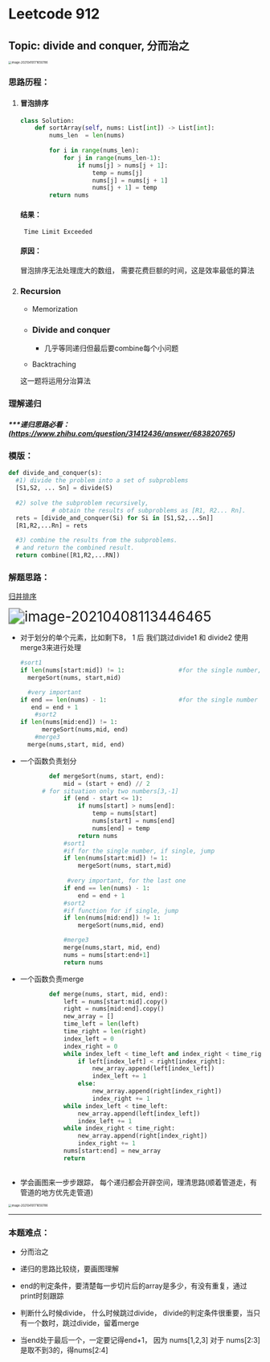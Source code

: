 # Leetcode 912

## Topic: 	divide and conquer, 分而治之

<img src="https://user-images.githubusercontent.com/37071362/114265397-2a59e780-9a23-11eb-87e9-c6e8e06b90ba.png" alt="image-20210410171650786" style="zoom:40%;" />


### 思路历程：

1. #### 冒泡排序

   ```python
   class Solution:
       def sortArray(self, nums: List[int]) -> List[int]:
           nums_len  = len(nums)
           
           for i in range(nums_len):
               for j in range(nums_len-1):
                   if nums[j] > nums[j + 1]:
                       temp = nums[j]
                       nums[j] = nums[j + 1]
                       nums[j + 1] = temp
           return nums
   ```

   #### 结果：

   ```apl
   	Time Limit Exceeded
   ```

   #### 原因：

   冒泡排序无法处理庞大的数组， 需要花费巨额的时间，这是效率最低的算法  



2. ### Recursion

   - Memorization

   - ### Divide and conquer

     - 几乎等同递归但最后要combine每个小问题

   - Backtraching

   这一题将运用分治算法





### 理解递归

##### ***递归思路必看： (https://www.zhihu.com/question/31412436/answer/683820765)



### 模版：

```python
def divide_and_conquer(s):
  #1) divide the problem into a set of subproblems
  [S1,S2, ... Sn] = divide(S)
  
  #2) solve the subproblem recursively,
 			# obtain the results of subproblems as [R1, R2... Rn].
  rets = [divide_and_conquer(Si) for Si in [S1,S2,...Sn]]
  [R1,R2,...Rn] = rets
  
  #3) combine the results from the subproblems.
  # and return the combined result.
  return combine([R1,R2,...RN])
```



### 解题思路：

[归并排序](https://www.youtube.com/watch?v=KAgkvtKMbwY)

<img src="/Users/shaoqiupan/Library/Application Support/typora-user-images/image-20210408113446465.png" alt="image-20210408113446465" style="zoom: 200%;" />





- 对于划分的单个元素，比如剩下8， 1 后 我们跳过divide1 和 divide2 使用merge3来进行处理

  ```python
  #sort1
  if len(nums[start:mid]) != 1:               #for the single number, if single, jump
    mergeSort(nums, start,mid)
  
    #very important
  if end == len(nums) - 1:                    #for the single number
     end = end + 1
      #sort2
  if len(nums[mid:end]) != 1:
        mergeSort(nums,mid, end)
      #merge3
   	merge(nums,start, mid, end)
  ```

- 一个函数负责划分

  ```python
          def mergeSort(nums, start, end):
              mid = (start + end) // 2
        # for situation only two numbers[3,-1]
              if (end - start <= 1):
                  if nums[start] > nums[end]:
                      temp = nums[start]
                      nums[start] = nums[end]
                      nums[end] = temp
                  return nums
              #sort1 
              #if for the single number, if single, jump
              if len(nums[start:mid]) != 1:               
                  mergeSort(nums, start,mid)
              
               #very important, for the last one
              if end == len(nums) - 1:                    
                  end = end + 1
              #sort2
              #if function for if single, jump
              if len(nums[mid:end]) != 1:
                  mergeSort(nums,mid, end)
  
              #merge3
              merge(nums,start, mid, end)
              nums = nums[start:end+1]
              return nums
  ```

- 一个函数负责merge

  ```python
          def merge(nums, start, mid, end):
              left = nums[start:mid].copy()
              right = nums[mid:end].copy()
              new_array = []
              time_left = len(left)
              time_right = len(right)
              index_left = 0
              index_right = 0
              while index_left < time_left and index_right < time_right:
                  if left[index_left] < right[index_right]:
                      new_array.append(left[index_left])
                      index_left += 1
                  else:
                      new_array.append(right[index_right])
                      index_right += 1
              while index_left < time_left:
                  new_array.append(left[index_left])
                  index_left += 1
              while index_right < time_right:
                  new_array.append(right[index_right])
                  index_right += 1
              nums[start:end] = new_array
              return
          
  ```

  

- 学会画图来一步步跟踪， 每个递归都会开辟空间，理清思路(顺着管道走，有管道的地方优先走管道)

<img src="https://user-images.githubusercontent.com/37071362/114265464-7ad14500-9a23-11eb-8055-51dbe87de76a.png" alt="image-20210410171650786" style="zoom:40%;" />

------





### 本题难点：

- 分而治之

- 递归的思路比较绕，要画图理解
- end的判定条件，要清楚每一步切片后的array是多少，有没有重复，通过print时刻跟踪
- 判断什么时候divide， 什么时候跳过divide， divide的判定条件很重要，当只有一个数时，跳过divide，留着merge
- 当end处于最后一个，一定要记得end+1， 因为 nums[1,2,3] 对于 nums[2:3]是取不到3的，得nums[2:4]

